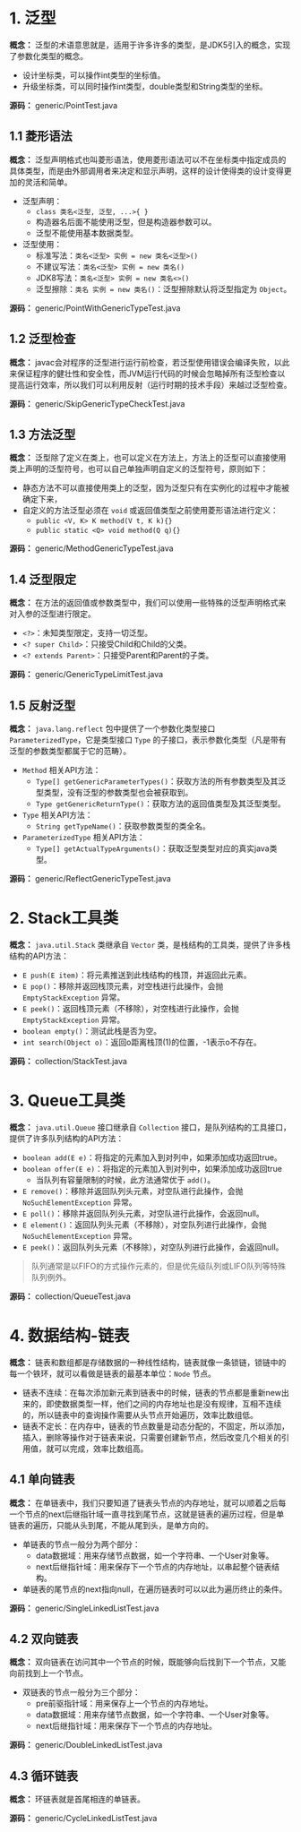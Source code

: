 # 1. 泛型

**概念：** 泛型的术语意思就是，适用于许多许多的类型，是JDK5引入的概念，实现了参数化类型的概念。
- 设计坐标类，可以操作int类型的坐标值。
- 升级坐标类，可以同时操作int类型，double类型和String类型的坐标。

**源码：** generic/PointTest.java

## 1.1 菱形语法

**概念：** 泛型声明格式也叫菱形语法，使用菱形语法可以不在坐标类中指定成员的具体类型，而是由外部调用者来决定和显示声明，这样的设计使得类的设计变得更加的灵活和简单。
- 泛型声明：
    - `class 类名<泛型, 泛型, ...>{ }`
    - 构造器名后面不能使用泛型，但是构造器参数可以。
    - 泛型不能使用基本数据类型。
- 泛型使用：
    - 标准写法：`类名<泛型> 实例 = new 类名<泛型>()`
    - 不建议写法：`类名<泛型> 实例 = new 类名()`
    - JDK8写法：`类名<泛型> 实例 = new 类名<>()`
    - 泛型擦除：`类名 实例 = new 类名()`：泛型擦除默认将泛型指定为 `Object`。

**源码：** generic/PointWithGenericTypeTest.java

## 1.2 泛型检查

**概念：** javac会对程序的泛型进行运行前检查，若泛型使用错误会编译失败，以此来保证程序的健壮性和安全性，而JVM运行代码的时候会忽略掉所有泛型检查以提高运行效率，所以我们可以利用反射（运行时期的技术手段）来越过泛型检查。

**源码：** generic/SkipGenericTypeCheckTest.java

## 1.3 方法泛型

**概念：** 泛型除了定义在类上，也可以定义在方法上，方法上的泛型可以直接使用类上声明的泛型符号，也可以自己单独声明自定义的泛型符号，原则如下：
- 静态方法不可以直接使用类上的泛型，因为泛型只有在实例化的过程中才能被确定下来，
- 自定义的方法泛型必须在 `void` 或返回值类型之前使用菱形语法进行定义：
    - `public <V, K> K method(V t, K k){}`
    - `public static <Q> void method(Q q){}`

**源码：** generic/MethodGenericTypeTest.java

## 1.4 泛型限定

**概念：** 在方法的返回值或参数类型中，我们可以使用一些特殊的泛型声明格式来对入参的泛型进行限定。
- `<?>`：未知类型限定，支持一切泛型。
- `<? super Child>`：只接受Child和Child的父类。
- `<? extends Parent>`：只接受Parent和Parent的子类。

**源码：** generic/GenericTypeLimitTest.java

## 1.5 反射泛型

**概念：** `java.lang.reflect` 包中提供了一个参数化类型接口 `ParameterizedType`，它是类型接口 `Type` 的子接口，表示参数化类型（凡是带有泛型的参数类型都属于它的范畴）。
- `Method` 相关API方法：
    - `Type[] getGenericParameterTypes()`：获取方法的所有参数类型及其泛型类型，没有泛型的参数类型也会被获取到。
    - `Type getGenericReturnType()`：获取方法的返回值类型及其泛型类型。
- `Type` 相关API方法：
    - `String getTypeName()`：获取参数类型的类全名。
- `ParameterizedType` 相关API方法：
    - `Type[] getActualTypeArguments()`：获取泛型类型对应的真实java类型。

**源码：** generic/ReflectGenericTypeTest.java

# 2. Stack工具类

**概念：** `java.util.Stack` 类继承自 `Vector` 类，是栈结构的工具类，提供了许多栈结构的API方法：
- `E push(E item)`：将元素推送到此栈结构的栈顶，并返回此元素。
- `E pop()`：移除并返回栈顶元素，对空栈进行此操作，会抛 `EmptyStackException` 异常。
- `E peek()`：返回栈顶元素（不移除），对空栈进行此操作，会抛 `EmptyStackException` 异常。
- `boolean empty()`：测试此栈是否为空。
- `int search(Object o)`：返回o距离栈顶(1)的位置，-1表示o不存在。

**源码：** collection/StackTest.java

# 3. Queue工具类
        
**概念：** `java.util.Queue` 接口继承自 `Collection` 接口，是队列结构的工具接口，提供了许多队列结构的API方法：
- `boolean add(E e)`：将指定的元素加入到对列中，如果添加成功返回true。
- `boolean offer(E e)`：将指定的元素加入到对列中，如果添加成功返回true
    - 当队列有容量限制的时候，此方法通常优于 `add()`。
- `E remove()`：移除并返回队列头元素，对空队进行此操作，会抛 `NoSuchElementException` 异常。
- `E poll()`：移除并返回队列头元素，对空队进行此操作，会返回null。
- `E element()`：返回队列头元素（不移除），对空队列进行此操作，会抛 `NoSuchElementException` 异常。
- `E peek()`：返回队列头元素（不移除），对空队列进行此操作，会返回null。

> 队列通常是以FIFO的方式操作元素的，但是优先级队列或LIFO队列等特殊队列例外。

**源码：** collection/QueueTest.java

# 4. 数据结构-链表

**概念：** 链表和数组都是存储数据的一种线性结构，链表就像一条锁链，锁链中的每一个铁环，就可以看做是链表的最基本单位：`Node` 节点。
- 链表不连续：在每次添加新元素到链表中的时候，链表的节点都是重新new出来的，即使数据类型一样，他们之间的内存地址也是没有规律，互相不连续的，所以链表中的查询操作需要从头节点开始遍历，效率比数组低。
- 链表不定长：在内存中，链表的节点数量是动态分配的，不固定，所以添加，插入，删除等操作对于链表来说，只需要创建新节点，然后改变几个相关的引用值，就可以完成，效率比数组高。

## 4.1 单向链表

**概念：** 在单链表中，我们只要知道了链表头节点的内存地址，就可以顺着之后每一个节点的next后继指针域一直寻找到尾节点，这就是链表的遍历过程，但是单链表的遍历，只能从头到尾，不能从尾到头，是单方向的。
- 单链表的节点一般分为两个部分：
    - data数据域：用来存储节点数据，如一个字符串、一个User对象等。
    - next后继指针域：用来保存下一个节点的内存地址，以串起整个链表结构。
- 单链表的尾节点的next指向null，在遍历链表时可以以此为遍历终止的条件。

**源码：** generic/SingleLinkedListTest.java

## 4.2 双向链表

**概念：** 双向链表在访问其中一个节点的时候，既能够向后找到下一个节点，又能向前找到上一个节点。
- 双链表的节点一般分为三个部分：
    - pre前驱指针域：用来保存上一个节点的内存地址。
    - data数据域：用来存储节点数据，如一个字符串、一个User对象等。
    - next后继指针域：用来保存下一个节点的内存地址。

**源码：** generic/DoubleLinkedListTest.java

## 4.3 循环链表

**概念：** 环链表就是首尾相连的单链表。

**源码：** generic/CycleLinkedListTest.java



